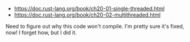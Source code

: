 - https://doc.rust-lang.org/book/ch20-01-single-threaded.html
- https://doc.rust-lang.org/book/ch20-02-multithreaded.html

Need to figure out why this code won't compile. 
I'm pretty sure it's fixed, now! I forget how, but I did it.